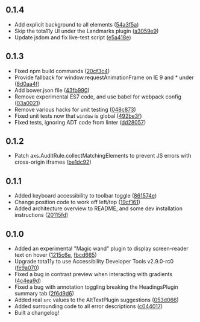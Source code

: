 ## 0.1.4

* Add explicit background to all elements ([54a3f5a](https://github.com/Khan/tota11y/commit/54a3f5a))
* Skip the tota11y UI under the Landmarks plugin ([a3059e9](https://github.com/Khan/tota11y/commit/a3059e9))
* Update jsdom and fix live-test script ([e5a418e](https://github.com/Khan/tota11y/commit/e5a418e))

## 0.1.3

* Fixed npm build commands ([20cf3c4](https://github.com/Khan/tota11y/commit/20cf3c4))
* Provide fallback for window.requestAnimationFrame on IE 9 and * under ([8d0aa4f](https://github.com/Khan/tota11y/commit/8d0aa4f))
* Add bower.json file ([43fb990](https://github.com/Khan/tota11y/commit/43fb990))
* Remove experimental ES7 code, and use babel for webpack config ([03a0021](https://github.com/Khan/tota11y/commit/03a0021))
* Remove various hacks for unit testing ([048c873](https://github.com/Khan/tota11y/commit/048c873))
* Fixed unit tests now that `window` is global ([492be3f](https://github.com/Khan/tota11y/commit/492be3f))
* Fixed tests, ignoring ADT code from linter ([dd28057](https://github.com/Khan/tota11y/commit/dd28057))

## 0.1.2

* Patch axs.AuditRule.collectMatchingElements to prevent JS errors with cross-origin iframes ([be1dc92](https://github.com/Khan/tota11y/commit/be1dc92))

## 0.1.1

* Added keyboard accessibility to toolbar toggle ([861574e](https://github.com/Khan/tota11y/commit/861574e))
* Change position code to work off left/top ([19cf161](https://github.com/Khan/tota11y/commit/19cf161))
* Added architecture overview to README, and some dev installation instructions ([20115fd](https://github.com/Khan/tota11y/commit/20115fd))

## 0.1.0

* Added an experimental "Magic wand" plugin to display screen-reader text on hover ([1215c6e](https://github.com/Khan/tota11y/commit/1215c6e), [fbcd665](https://github.com/Khan/tota11y/commit/fbcd665))
* Upgrade tota11y to use Accessibility Developer Tools v2.9.0-rc0 ([fe9a070](https://github.com/Khan/tota11y/commit/fe9a070))
* Fixed a bug in contrast preview when interacting with gradients ([4c4ea9d](https://github.com/Khan/tota11y/commit/4c4ea9d))
* Fixed a bug with annotation toggling breaking the HeadingsPlugin summary tab ([2f6d9d6](https://github.com/Khan/tota11y/commit/2f6d9d6))
* Added real `src` values to the AltTextPlugin suggestions ([053d066](https://github.com/Khan/tota11y/commit/053d066))
* Added surrounding code to all error descriptions ([c044017](https://github.com/Khan/tota11y/commit/c044017))
* Built a changelog!

